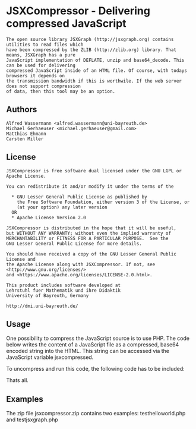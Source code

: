 JSXCompressor - Delivering compressed JavaScript
================================================

    The open source library JSXGraph (http://jsxgraph.org) contains utilities to read files which
    have been compressed by the ZLIB (http://zlib.org) library. That means, JSXGraph has a pure
    JavaScript implementation of DEFLATE, unzip and base64_decode. This can be used for delivering
    compressed JavaScript inside of an HTML file. Of course, with todays browsers it depends on
    the transmission bandwidth if this is worthwile. If the web server does not support compression
    of data, then this tool may be an option.


Authors
-------

    Alfred Wassermann <alfred.wassermann@uni-bayreuth.de>
    Michael Gerhaeuser <michael.gerhaeuser@gmail.com>
    Matthias Ehmann
    Carsten Miller


License
-------

    JSXCompressor is free software dual licensed under the GNU LGPL or Apache License.

    You can redistribute it and/or modify it under the terms of the

      * GNU Lesser General Public License as published by
        the Free Software Foundation, either version 3 of the License, or
        (at your option) any later version
      OR
      * Apache License Version 2.0

    JSXCompressor is distributed in the hope that it will be useful,
    but WITHOUT ANY WARRANTY; without even the implied warranty of
    MERCHANTABILITY or FITNESS FOR A PARTICULAR PURPOSE.  See the
    GNU Lesser General Public License for more details.

    You should have received a copy of the GNU Lesser General Public License and
    the Apache License along with JSXCompressor. If not, see <http://www.gnu.org/licenses/>
    and <https://www.apache.org/licenses/LICENSE-2.0.html>.

    This product includes software developed at
    Lehrstuhl fuer Mathematik und ihre Didaktik
    University of Bayreuth, Germany

    http://dmi.uni-bayreuth.de/


Usage
-----

One possibility to compress the JavaScript source is to use PHP. The code below
writes the content of a JavaScript file as a compressed, base64 encoded string
into the HTML. This string can be accessed via the JavaScript variable jsxcompressed.

<!-- -------------------------------------------------------- -->
<?php
function jxgcompress($filename) 
{   
    if (file_exists($filename)) {
        $base64 = base64_encode(gzcompress(rawurlencode(file_get_contents($filename)),9));
        echo "var jxgcompressed = \"$base64\";\n";
    } else {
        throw new Exception("$filename not found");
    }
}
?>

<script type="text/javascript">
<?php 
    jxgcompress("./helloworld.js");
?>   
</script>
<!-- -------------------------------------------------------- -->

To uncompress and run this code, the following code has to be included:
<!-- -------------------------------------------------------- -->
<script src="./jsxcompressor.js" type="text/javascript"></script>
<script type="text/javascript">
eval(JXG.decompress(jxgcompressed));
</script>
<!-- -------------------------------------------------------- -->

Thats all.


Examples
--------

The zip file jsxcompressor.zip contains two examples: testhelloworld.php and testjsxgraph.php